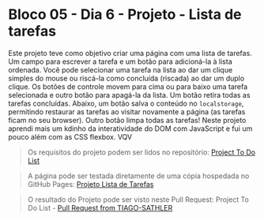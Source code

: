 # Bloco 05 - Dia 6 - Projeto - Lista de tarefas
Este projeto teve como objetivo criar uma página com uma lista de tarefas. Um campo para escrever a tarefa e um botão para adicioná-la à lista ordenada. Você pode selecionar uma tarefa na lista ao dar um clique simples do mouse ou riscá-la como concluída (riscada) ao dar um duplo clique. Os botões de controle movem para cima ou para baixo uma tarefa selecionada e outro botão para apagá-la da lista. Um botão retira todas as tarefas concluídas. Abaixo, um botão salva o conteúdo no `localstorage`, permitindo restaurar as tarefas ao visitar novamente a página (as tarefas ficam no seu browser). Outro botão limpa todas as tarefas! Neste projeto aprendi mais um kdinho da interatividade do DOM com JavaScript e fui um pouco além com as CSS flexbox. VQV

> Os requisitos do projeto podem ser lidos no repositório: [Project To Do List](https://github.com/tryber/sd-014-a-project-pixels-art)

> A página pode ser testada diretamente de uma cópia hospedada no GitHub Pages: [Projeto Lista de Tarefas](https://tiagosathler.github.io/projects/to-do-list/index.html)

> O resultado do Projeto pode ser visto neste Pull Request: Project To Do List - [Pull Request from TIAGO-SATHLER](https://github.com/tryber/sd-014-a-project-todo-list/pull/33)

![]()
